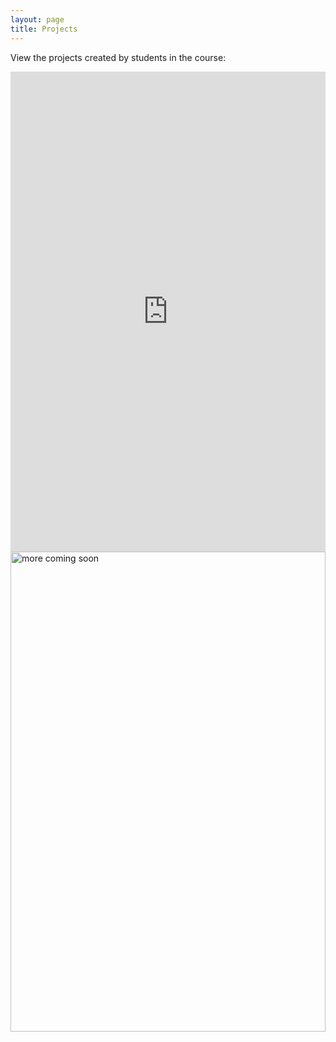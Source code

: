 ```yaml
---
layout: page
title: Projects
---
```

View the projects created by students in the course:
<div class="card-gallery">
  <a href="https://www.exhibit.so/exhibits/UB3UKQwmaiTsxgfyUh8Z">
  <div class="card">
    <iframe src="https://www.exhibit.so/exhibits/UB3UKQwmaiTsxgfyUh8Z?embedded=true" width="100%" height="768" allowfullscreen allow="autoplay" frameborder="0"></iframe>
  </div>
  </a>
  <div class="card">
    <img src="https://static.vecteezy.com/system/resources/previews/005/219/041/non_2x/more-coming-soon-neon-signs-style-text-free-vector.jpg" alt="more coming soon" width="100%" height="768" allowfullscreen allow="autoplay" frameborder="0">
  </div>
  </a>
</div>

